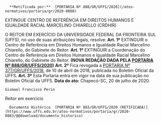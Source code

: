       **Retificada por:**  [PORTARIA Nº 888/GR/UFFS/2020](/atos-normativos/portaria/gr/2020-0888) 

   EXTINGUE CENTRO DE REFERÊNCIA EM DIREITOS HUMANOS E IGUALDADE RACIAL MARCELINO CHIARELLO (CRDHIR)  

 O REITOR EM EXERCÍCIO DA UNIVERSIDADE FEDERAL DA FRONTEIRA SUL (UFFS), no uso de suas atribuições legais, resolve:   **Art. 1º**  EXTINGUIR o Centro de Referência em Direitos Humanos e Igualdade Racial Marcelino Chiarello, do Gabinete do Reitor.  **Art. 1º** EXTINGUIR a Coordenação do Centro de Referência em Direitos Humanos e Igualdade Racial Marcelino Chiarello, do Gabinete do Reitor. **(NOVA REDAÇÃO DADA PELA [PORTARIA Nº 888/GR/UFFS/2020](https://www.uffs.edu.br/atos-normativos/portaria/gr/2020-0888))** **Art. 2º**  Fica revogada a [PORTARIA Nº 377/GR/UFFS/2018](https://www.uffs.edu.br/atos-normativos/portaria/gr/2018-0377), de 10 de abril de 2018, publicada no Boletim Oficial da UFFS.   **Art. 3º**  Esta Portaria entra em vigor na data de sua publicação no Boletim Oficial da UFFS.        **Data do ato:** Chapecó-SC, 20 de julho de 2020.   
 

    Gismael Francisco Perin   
 Reitor em exercício 

      Documento Histórico  [PORTARIA Nº 883/GR/UFFS/2020 (RETIFICADA)](https://www.uffs.edu.br/atos-normativos/portaria/gr/2020-0883/@@download/documento_historico)     
      